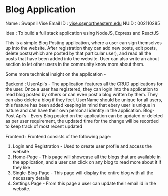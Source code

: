 # Blog Application

Name : Swapnil Vise Email ID : vise.s@northeastern.edu NUID : 002110285

Idea : To build a full stack application using NodeJS, Express and ReactJS

This is a simple Blog Posting application, where a user can sign themselves up into the website.
After registration they can add new posts, edit posts, delete posts(which are posted by that particular user), and read all the posts that have been added into the website. 
User can also write an about section to let other users in the community know more about them.

Some more technical insight on the application -

Backend :
UserApi's - The application features all the CRUD applications for the user.
            Once a user has registered, they can login into the application to read blog posted by others or can even post a blog written by them.
            They can also delete a blog if they feel.
            UserName should be unique for all users, this feature has been added keeping in mind that ebery user is unique in nature and can have their own personal identity in the application.
Blog-Post Api's - Every Blog posted on the application can be updated or deleted as per user requirement, the updated time for the change will be recorded to keep track of most recent updated

Frontend :
Frontend consists of the following page:
1. Login and Registration - Used to create user profile and access the website
2. Home-Page - This page will showcase all the blogs that are available in the application, and a user can click on any blog to read more about it if they like
3. Single-Blog-Page - This page will display the entire blog with all the necessary details
4. Settings Page - From this page a user can update their email id in the website.